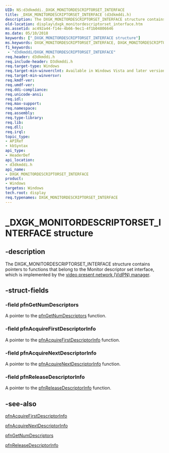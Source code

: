 ```yaml
---
UID: NS:d3dkmddi._DXGK_MONITORDESCRIPTORSET_INTERFACE
title: _DXGK_MONITORDESCRIPTORSET_INTERFACE (d3dkmddi.h)
description: The DXGK_MONITORDESCRIPTORSET_INTERFACE structure contains pointers to functions that belong to the Monitor Descriptor Set Interface, which is implemented by the video present network (VidPN) manager.
old-location: display\dxgk_monitordescriptorset_interface.htm
ms.assetid: ac492a44-f14e-4b66-9ec1-4f1b04806646
ms.date: 05/10/2018
keywords: ["_DXGK_MONITORDESCRIPTORSET_INTERFACE structure"]
ms.keywords: DXGK_MONITORDESCRIPTORSET_INTERFACE, DXGK_MONITORDESCRIPTORSET_INTERFACE structure [Display Devices], DmStructs_da0cca60-6df0-480b-8e02-0affe5eb5cfd.xml, _DXGK_MONITORDESCRIPTORSET_INTERFACE, d3dkmddi/DXGK_MONITORDESCRIPTORSET_INTERFACE, display.dxgk_monitordescriptorset_interface
f1_keywords:
 - "d3dkmddi/DXGK_MONITORDESCRIPTORSET_INTERFACE"
req.header: d3dkmddi.h
req.include-header: D3dkmddi.h
req.target-type: Windows
req.target-min-winverclnt: Available in Windows Vista and later versions of the Windows operating systems.
req.target-min-winversvr: 
req.kmdf-ver: 
req.umdf-ver: 
req.ddi-compliance: 
req.unicode-ansi: 
req.idl: 
req.max-support: 
req.namespace: 
req.assembly: 
req.type-library: 
req.lib: 
req.dll: 
req.irql: 
topic_type:
- APIRef
- kbSyntax
api_type:
- HeaderDef
api_location:
- d3dkmddi.h
api_name:
- DXGK_MONITORDESCRIPTORSET_INTERFACE
product:
- Windows
targetos: Windows
tech.root: display
req.typenames: DXGK_MONITORDESCRIPTORSET_INTERFACE
---
```


# _DXGK_MONITORDESCRIPTORSET_INTERFACE structure


## -description


The DXGK_MONITORDESCRIPTORSET_INTERFACE structure contains pointers to functions that belong to the Monitor descriptor set interface, which is implemented by the [video present network (VidPN) manager](https://docs.microsoft.com/windows-hardware/drivers/display/vidpn-objects-and-interfaces).


## -struct-fields




### -field pfnGetNumDescriptors

A pointer to the <a href="https://docs.microsoft.com/windows-hardware/drivers/ddi/d3dkmddi/nc-d3dkmddi-dxgkddi_monitordescriptorset_getnumdescriptors">pfnGetNumDescriptors</a> function. 


### -field pfnAcquireFirstDescriptorInfo

A pointer to the <a href="https://docs.microsoft.com/windows-hardware/drivers/ddi/d3dkmddi/nc-d3dkmddi-dxgkddi_monitordescriptorset_acquirefirstdescriptorinfo">pfnAcquireFirstDescriptorInfo</a> function.


### -field pfnAcquireNextDescriptorInfo

A pointer to the <a href="https://docs.microsoft.com/windows-hardware/drivers/ddi/d3dkmddi/nc-d3dkmddi-dxgkddi_monitordescriptorset_acquirenextdescriptorinfo">pfnAcquireNextDescriptorInfo</a> function. 


### -field pfnReleaseDescriptorInfo

A pointer to the <a href="https://docs.microsoft.com/windows-hardware/drivers/ddi/d3dkmddi/nc-d3dkmddi-dxgkddi_monitordescriptorset_releasedescriptorinfo">pfnReleaseDescriptorInfo</a> function. 


## -see-also




<a href="https://docs.microsoft.com/windows-hardware/drivers/ddi/d3dkmddi/nc-d3dkmddi-dxgkddi_monitordescriptorset_acquirefirstdescriptorinfo">pfnAcquireFirstDescriptorInfo</a>



<a href="https://docs.microsoft.com/windows-hardware/drivers/ddi/d3dkmddi/nc-d3dkmddi-dxgkddi_monitordescriptorset_acquirenextdescriptorinfo">pfnAcquireNextDescriptorInfo</a>



<a href="https://docs.microsoft.com/windows-hardware/drivers/ddi/d3dkmddi/nc-d3dkmddi-dxgkddi_monitordescriptorset_getnumdescriptors">pfnGetNumDescriptors</a>



<a href="https://docs.microsoft.com/windows-hardware/drivers/ddi/d3dkmddi/nc-d3dkmddi-dxgkddi_monitordescriptorset_releasedescriptorinfo">pfnReleaseDescriptorInfo</a>
 

 

